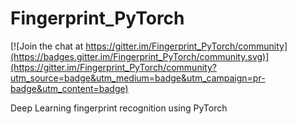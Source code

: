 # Fingerprint_PyTorch

[![Join the chat at https://gitter.im/Fingerprint_PyTorch/community](https://badges.gitter.im/Fingerprint_PyTorch/community.svg)](https://gitter.im/Fingerprint_PyTorch/community?utm_source=badge&utm_medium=badge&utm_campaign=pr-badge&utm_content=badge)

Deep Learning fingerprint recognition using PyTorch
